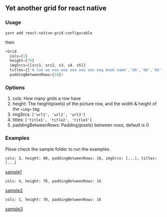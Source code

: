 ## Yet another grid for react native

### Usage

`yarn add react-native-grid-configurable`

then

```js
<Grid 
  cols={1} 
  height={70}  
  imgSrcs={[src1, src2, s3, s4, s5]} 
  titles={['A loo oo ooo ooo ooo ooo ooo ong book name','bb','bb','bb','bb']} 
  paddingBetweenRows={16}>
```

### Options
1. cols: How many grids a row have
2. height: The height(pixels) of the picture row, and the width & height of the `<img>` tag
3. imgSrcs: `['url1', 'url2', 'url3']`
4. titles: `['title1', 'title2', 'title3']`
5. paddingBetweenRows: Padding(pixels) between rows, default is 0

### Examples

Plese check the sample folder to run the examples.

`cols: 3, height: 90, paddingBetweenRows: 16, imgSrcs: [...], titles: [...]`

[sample1](docs/01.PNG)

`cols: 4, height: 70, paddingBetweenRows: 16`

[sample2](docs/02.PNG)

`cols: 1, height: 70, paddingBetweenRows: 16`

[sample3](docs/03.PNG)
